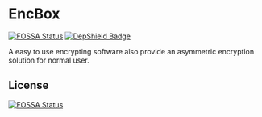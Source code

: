 # EncBox
[![FOSSA Status](https://app.fossa.io/api/projects/git%2Bgithub.com%2Fviewv%2FEncBox.svg?type=small)](https://app.fossa.io/projects/git%2Bgithub.com%2Fviewv%2FEncBox?ref=badge_small) [![DepShield Badge](https://depshield.sonatype.org/badges/viewv/EncBox/depshield.svg)](https://depshield.github.io)

A easy to use encrypting software also provide an asymmetric encryption solution for normal user.


## License
[![FOSSA Status](https://app.fossa.io/api/projects/git%2Bgithub.com%2Fviewv%2FEncBox.svg?type=large)](https://app.fossa.io/projects/git%2Bgithub.com%2Fviewv%2FEncBox?ref=badge_large)